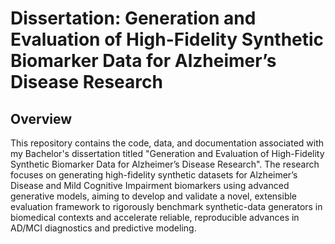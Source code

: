 # Dissertation: Generation and Evaluation of High-Fidelity Synthetic Biomarker Data for Alzheimer’s Disease Research

## Overview

This repository contains the code, data, and documentation associated with my Bachelor's dissertation titled "Generation and Evaluation of High-Fidelity Synthetic Biomarker Data for Alzheimer’s Disease Research". 
The research focuses on generating high-fidelity synthetic datasets for Alzheimer’s Disease and Mild Cognitive Impairment biomarkers using advanced generative models, aiming to develop and validate a novel, extensible evaluation framework to rigorously benchmark synthetic-data generators in biomedical contexts and accelerate reliable, reproducible advances in AD/MCI diagnostics and predictive modeling.

